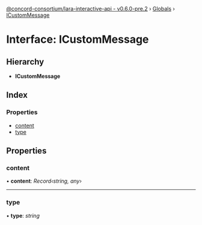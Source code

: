 [@concord-consortium/lara-interactive-api - v0.6.0-pre.2](../README.md) › [Globals](../globals.md) › [ICustomMessage](icustommessage.md)

# Interface: ICustomMessage

## Hierarchy

* **ICustomMessage**

## Index

### Properties

* [content](icustommessage.md#content)
* [type](icustommessage.md#type)

## Properties

###  content

• **content**: *Record‹string, any›*

___

###  type

• **type**: *string*
